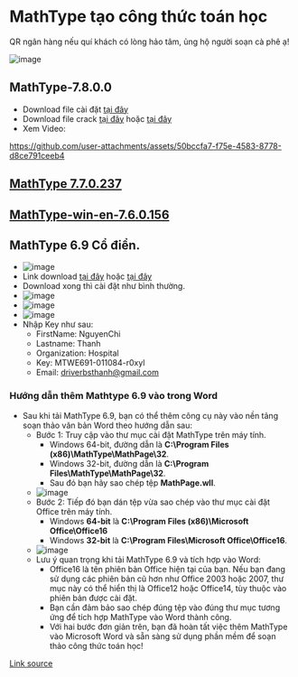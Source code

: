 # MathType tạo công thức toán học

QR ngân hàng nếu quí khách có lòng hảo tâm, ủng hộ người soạn cà phê ạ!

![image](https://github.com/user-attachments/assets/b9a751b6-0832-4876-a972-aeaec635d792)

## MathType-7.8.0.0

- Download file cài đặt [tại đây](https://3w7ng6-my.sharepoint.com/:u:/g/personal/driver_3w7ng6_onmicrosoft_com/EWsASutb89pNvx4Ei_fvMW8BZa-S7efk8xSuix4RgUgQpA?e=diLBTY)
- Download file crack [tại đây](https://3w7ng6-my.sharepoint.com/:u:/g/personal/driver_3w7ng6_onmicrosoft_com/EbwgjKVAqo5PmTX6dIwqfcMBzpZ_GK51kG3PhfZUDmRw5g?e=iJPB39) hoặc [tại đây](https://raw.githubusercontent.com/bschithanh/nguon/refs/heads/main/File%20Kich%20Hoat%20MathType-7.8.0.0.rar)
- Xem Video:

https://github.com/user-attachments/assets/50bccfa7-f75e-4583-8778-d8ce791ceeb4

## [MathType 7.7.0.237](https://3w7ng6-my.sharepoint.com/:u:/g/personal/driver_3w7ng6_onmicrosoft_com/Efq6TVP_P-RDsLEIN1BoLBIBCvv6lPJt1xeyY5nU0l7XYw?e=tHJEHx)
## [MathType-win-en-7.6.0.156](https://3w7ng6-my.sharepoint.com/:u:/g/personal/driver_3w7ng6_onmicrosoft_com/EXwn6oeklMFKukyRW6uPDVkBaoQtWi1pBRQdrNEgwzeM-A?e=lqp4mJ)

## MathType 6.9 Cổ điển.
- ![image](https://github.com/user-attachments/assets/c45c469f-5ad2-472e-94ff-a6c2c4721056)
- Link download [tại đây](http://thtanhoib.danphuong.edu.vn/upload/100371/20200116/math_type_69_114201814_0ea555b007.rar) hoặc [tại đây](https://raw.githubusercontent.com/bschithanh/nguon/refs/heads/main/InstallMathType6.9.exe)
- Download xong thì cài đặt như bình thường.
- ![image](https://github.com/user-attachments/assets/57bffaf3-024b-417b-be36-d35e510e7636)
- ![image](https://github.com/user-attachments/assets/9c7a1d25-d5fa-4811-a6a2-4f5806ba18fd)
- ![image](https://github.com/user-attachments/assets/a40dcac0-d221-46d9-b413-41de415c1a56)
- Nhập Key như sau:
  - FirstName: NguyenChi
  - Lastname: Thanh
  - Organization: Hospital
  - Key: MTWE691-011084-r0xyl
  - Email: driverbsthanh@gmail.com

### Hướng dẫn thêm Mathtype 6.9 vào trong Word
- Sau khi tải MathType 6.9, bạn có thể thêm công cụ này vào nền tảng soạn thảo văn bản Word theo hướng dẫn sau: 
  - Bước 1: Truy cập vào thư mục cài đặt MathType trên máy tính.
    - Windows 64-bit, đường dẫn là **C:\Program Files (x86)\MathType\MathPage\32**.
    - Windows 32-bit, đường dẫn là **C:\Program Files\MathType\MathPage\32**.
    - Sau đó bạn hãy sao chép tệp **MathPage.wll**.
  - ![image](https://github.com/user-attachments/assets/316be75b-0e0f-445b-ba2c-b16f900449a0)
  - Bước 2: Tiếp đó bạn dán tệp vừa sao chép vào thư mục cài đặt Office trên máy tính.
    - Windows **64-bit** là **C:\Program Files (x86)\Microsoft Office\Office16**
    - Windows **32-bit** là **C:\Program Files\Microsoft Office\Office16**.
  - ![image](https://github.com/user-attachments/assets/54ce0563-7ac5-46ee-b961-8f07be2f0289)
  - Lưu ý quan trọng khi tải MathType 6.9 và tích hợp vào Word: 
    - Office16 là tên phiên bản Office hiện tại của bạn. Nếu bạn đang sử dụng các phiên bản cũ hơn như Office 2003 hoặc 2007, thư mục này có thể hiển thị là Office12 hoặc Office14, tùy thuộc vào phiên bản được cài đặt.
    - Bạn cần đảm bảo sao chép đúng tệp vào đúng thư mục tương ứng để tích hợp MathType vào Word thành công.
    - Với hai bước đơn giản trên, bạn đã hoàn tất việc thêm MathType vào Microsoft Word và sẵn sàng sử dụng phần mềm để soạn thảo công thức toán học!

[Link source](https://docs.google.com/spreadsheets/d/e/2PACX-1vTId_2VGY1MeQdeH6OU6Oja27zMe91mHmYUl6aVWsyKlcFBuLwvr2M-9uaBRWDUqxPAi5xE-pqief4d/pubhtml#)
